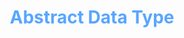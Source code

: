 <div align='center'>
  <h1>
    <b style='color: #58a6ff'>Abstract Data Type</b>
  </h1>

  <p></p>
</div>